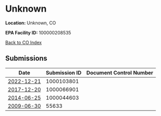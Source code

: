 # Unknown

**Location:** Unknown, CO

**EPA Facility ID:** 100000208535

[Back to CO Index](../../index.md)

## Submissions

| Date | Submission ID | Document Control Number |
|------|--------------|-------------------------|
| [2022-12-21](submissions/1000103801.md) | 1000103801 |  |
| [2017-12-20](submissions/1000066901.md) | 1000066901 |  |
| [2014-06-25](submissions/1000044603.md) | 1000044603 |  |
| [2009-06-30](submissions/55633.md) | 55633 |  |
